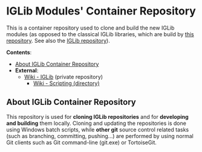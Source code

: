 
# IGLib Modules' Container Repository

This is a container repository used to clone and build the new IGLib modules (as opposed to the classical IGLib libraries, which are build by [this repository](https://github.com/ajgorhoe/iglibcontainer). See also the [IGLib repository](https://github.com/ajgorhoe/IGLib.workspace.base.iglib)).

**Contents**:

* [About IGLib Container Repository](#about-iglib-container-repository)
* **External**:
  * [Wiki - IGLib](https://github.com/ajgorhoe/wiki.IGLib/tree/main/IGLib) (private repository)
    * [Wiki - Scripting (directory)](https://github.com/ajgorhoe/wiki.IGLib/tree/main/IGLib/scripting)

## About IGLib Container Repository

This repository is used for **cloning IGLib repositories** and for **developing and building** them locally. Cloning and updating the repositories is done using Windows batch scripts, while **other git** source control related tasks (such as branching, committing, pushing...) are performed by using normal Git clients such as Git command-line (git.exe) or TortoiseGit.

